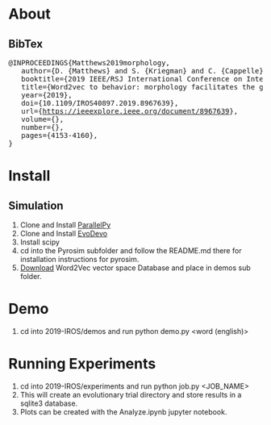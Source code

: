 # About

## BibTex
<pre>
@INPROCEEDINGS{Matthews2019morphology,
&nbsp;&nbsp; author={D. {Matthews} and S. {Kriegman} and C. {Cappelle} and J. {Bongard}},
&nbsp;&nbsp; booktitle={2019 IEEE/RSJ International Conference on Intelligent Robots and Systems (IROS)},
&nbsp;&nbsp; title={Word2vec to behavior: morphology facilitates the grounding of language in machines.},
&nbsp;&nbsp; year={2019},
&nbsp;&nbsp; doi={10.1109/IROS40897.2019.8967639},
&nbsp;&nbsp; url={<a href="https://ieeexplore.ieee.org/document/8967639">https://ieeexplore.ieee.org/document/8967639</a>},
&nbsp;&nbsp; volume={},
&nbsp;&nbsp; number={},
&nbsp;&nbsp; pages={4153-4160},
}
</pre>

# Install
## Simulation
1. Clone and Install [ParallelPy](https://github.com/davidmatthews1uvm/ParallelPy)
1. Clone and Install [EvoDevo](https://github.com/davidmatthews1uvm/EvoDevo)
1. Install scipy
1. cd into the Pyrosim subfolder and follow the README.md there for installation instructions for pyrosim.
1. [Download](https://www.dropbox.com/s/xk1wddthvb5yyht/w2vVectorSpace-google.db?dl=0) Word2Vec vector space Database and place in demos sub folder.

# Demo
1. cd into 2019-IROS/demos and run python demo.py <word (english)>

# Running Experiments
1. cd into 2019-IROS/experiments and run python job.py <SEED> <JOB_NAME>
1. This will create an evolutionary trial directory and store results in a sqlite3 database.
1. Plots can be created with the Analyze.ipynb jupyter notebook.
